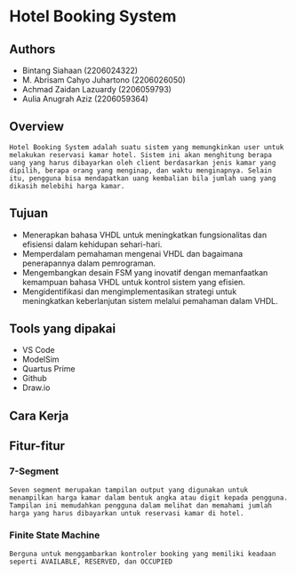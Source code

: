 # Hotel Booking System

## Authors

- Bintang Siahaan (2206024322)
- M. Abrisam Cahyo Juhartono (2206026050)
- Achmad Zaidan Lazuardy (2206059793)
- Aulia Anugrah Aziz (2206059364)

## Overview
`Hotel Booking System adalah suatu sistem yang memungkinkan user untuk melakukan reservasi kamar hotel. Sistem ini akan menghitung berapa uang yang harus dibayarkan oleh client berdasarkan jenis kamar yang dipilih, berapa orang yang menginap, dan waktu menginapnya. Selain itu, pengguna bisa mendapatkan uang kembalian bila jumlah uang yang dikasih melebihi harga kamar.`

## Tujuan
- Menerapkan bahasa VHDL untuk meningkatkan fungsionalitas dan efisiensi dalam kehidupan sehari-hari.
- Memperdalam pemahaman mengenai VHDL dan bagaimana penerapannya dalam pemrograman.
- Mengembangkan desain FSM yang inovatif dengan memanfaatkan kemampuan bahasa VHDL untuk kontrol sistem yang efisien.
- Mengidentifikasi dan mengimplementasikan strategi untuk meningkatkan keberlanjutan sistem melalui pemahaman dalam VHDL.



## Tools yang dipakai

- VS Code
- ModelSim
- Quartus Prime
- Github
- Draw.io


## Cara Kerja


## Fitur-fitur

### 7-Segment
`Seven segment merupakan tampilan output yang digunakan untuk menampilkan harga kamar dalam bentuk angka atau digit kepada pengguna. Tampilan ini memudahkan pengguna dalam melihat dan memahami jumlah harga yang harus dibayarkan untuk reservasi kamar di hotel.`


### Finite State Machine
`Berguna untuk menggambarkan kontroler booking yang memiliki keadaan seperti AVAILABLE, RESERVED, dan OCCUPIED`



